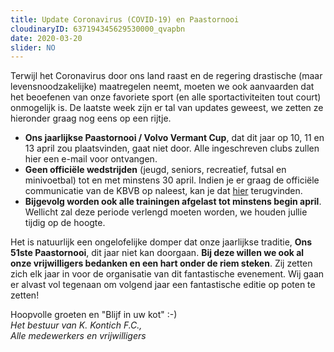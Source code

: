 ```yaml
---
title: Update Coronavirus (COVID-19) en Paastornooi
cloudinaryID: 637194345629530000_qvapbn
date: 2020-03-20
slider: NO
---
```


<p>Terwijl het Coronavirus door ons land raast en de regering drastische (maar levensnoodzakelijke) maatregelen neemt, moeten we ook aanvaarden dat het beoefenen van onze favoriete sport (en alle sportactiviteiten tout court) onmogelijk is. De laatste week zijn er tal van updates geweest, we zetten ze hieronder graag nog eens op een rijtje.</p>
<ul>
<li><b>Ons jaarlijkse Paastornooi / Volvo Vermant Cup</b>, dat dit jaar op 10, 11 en 13 april zou plaatsvinden, gaat niet door. Alle ingeschreven clubs zullen hier een e-mail voor ontvangen.</li>
<li><b>Geen officiële wedstrijden</b> (jeugd, seniors, recreatief, futsal en minivoetbal) tot en met minstens 30 april. Indien je er graag de officiële communicatie van de KBVB op naleest, kan je dat <a href="https://www.voetbalvlaanderen.be/nieuws/update-coronavirus-covid-19-19032020
" target="blank">hier</a> terugvinden.</li>
<li><b>Bijgevolg worden ook alle trainingen afgelast tot minstens begin april</b>. Wellicht zal deze periode verlengd moeten worden, we houden jullie tijdig op de hoogte.</li>
</ul>
<p>Het is natuurlijk een ongelofelijke domper dat onze jaarlijkse traditie, <b>Ons 51ste Paastornooi</b>, dit jaar niet kan doorgaan. <b>Bij deze willen we ook al onze vrijwilligers bedanken en een hart onder de riem steken</b>. Zij zetten zich elk jaar in voor de organisatie van dit fantastische evenement. Wij gaan er alvast vol tegenaan om volgend jaar een fantastische editie op poten te zetten!</p>
<p>Hoopvolle groeten en "Blijf in uw kot" :-)<br><i>Het bestuur van K. Kontich F.C.,<br>Alle medewerkers en vrijwilligers</i></p>
